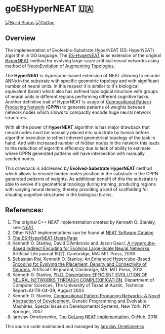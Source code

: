 # goESHyperNEAT 🇺🇦

[![Build Status](https://travis-ci.org/yaricom/goESHyperNEAT.svg?branch=master)](https://travis-ci.org/yaricom/goESHyperNEAT) [![GoDoc](https://godoc.org/github.com/yaricom/goESHyperNEAT?status.svg)](https://godoc.org/github.com/yaricom/goESHyperNEAT)

## Overview
The implementation of Evolvable-Substrate HyperNEAT (ES-HyperNEAT) algorithm in GO language. The [ES-HyperNEAT][5] is an extension of the original
[HyperNEAT][4] method for evolving large-scale artificial neural networks using method of [NeuroEvolution of Augmenting Topologies][6].

The **HyperNEAT** is hypercube-based extension of NEAT allowing to encode ANNs in the substrate with specific geometric topology and with significant
number of neural units. In this respect it is similar to it's biological equivalent (brain) which also has defined topological
structure with groups of neural units in different regions performing different cognitive tasks. Another definitive trait
of HyperNEAT is usage of [Compositional Pattern Producing Network][7] (**CPPN**) to generate patterns of weights between network nodes
which allows to compactly encode huge neural network structures.

With all the power of **HyperNEAT** algorithm is has major drawback that neural nodes must be manually placed into substrate
by human before algorithm execution to reflect inherent geometrical topology of the task in hand. And with increased number
of hidden nodes in the network this leads to the reduction of algorithm efficiency due to lack of ability to estimate where
CPPN generated patterns will have intersection with manually seeded nodes.

This drawback is addressed by **Evolved-Substrate HyperNEAT** method which allows to encode hidden nodes position
in the substrate in the CPPN generated patterns of weights. As additional benefit of this the substrate is able to evolve it's
geometrical topology during training, producing regions with varying neural density, thereby providing a kind of scaffolding
for situating cognitive structures in the biological brains.


## References:

1. The original C++ NEAT implementation created by Kenneth O. Stanley, see: [NEAT][1]
2. Other NEAT implementations can be found at [NEAT Software Catalog][2]
3. [The ES-HyperNEAT Users Page][3]
4. Kenneth O. Stanley, David D’Ambrosio and Jason Gauci, [A Hypercube-Based Indirect Encoding for Evolving Large-Scale Neural Networks][4], Artificial Life journal 15(2), Cambridge, MA: MIT Press, 2009
5. Sebastian Risi, Kenneth O. Stanley, [An Enhanced Hypercube-Based Encoding for Evolving the Placement, Density and Connectivity of Neurons][5], Artificial Life journal, Cambridge, MA: MIT Press, 2012
6. Kenneth O. Stanley, [Ph.D. Dissertation: EFFICIENT EVOLUTION OF NEURAL NETWORKS THROUGH COMPLEXIFICATION][6], Department of Computer Sciences, The University of Texas at Austin, Technical Report~AI-TR-04–39, August 2004
7. Kenneth O. Stanley, [Compositional Pattern Producing Networks: A Novel Abstraction of Development][7], Genetic Programming and Evolvable Machines, Special Issue on Developmental Systems, New York, NY: Springer, 2007
8. Iaroslav Omelianenko, [The GoLang NEAT implementation][8], GitHub, 2018

This source code maintained and managed by [Iaroslav Omelianenko][9]


[1]:http://www.cs.ucf.edu/~kstanley/neat.html
[2]:http://eplex.cs.ucf.edu/neat_software/
[3]:http://eplex.cs.ucf.edu/hyperNEATpage/HyperNEAT.html
[4]:http://eplex.cs.ucf.edu/papers/stanley_alife09.pdf
[5]:https://www.mitpressjournals.org/doi/pdfplus/10.1162/ARTL_a_00071
[6]:http://nn.cs.utexas.edu/keyword?stanley:phd04
[7]:http://eplex.cs.ucf.edu/papers/stanley_gpem07.pdf
[8]:https://github.com/yaricom/goNEAT
[9]:https://io42.space